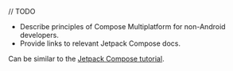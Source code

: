 [//]: # (title: Compose principles)

// TODO

* Describe principles of Compose Multiplatform for non-Android developers.
* Provide links to relevant Jetpack Compose docs.

Can be similar to the [Jetpack Compose tutorial]( https://developer.android.com/jetpack/compose/tutorial).

